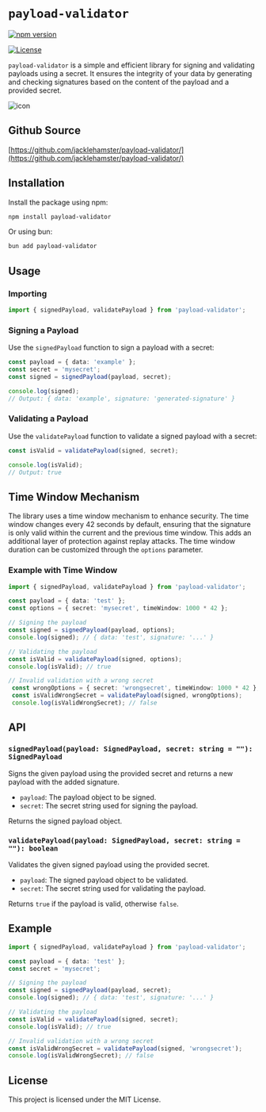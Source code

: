 # `payload-validator`

[![npm version](https://badge.fury.io/js/@dobuki%2Fpayload-validator.svg)](https://www.npmjs.com/package/@dobuki/payload-validator)

[![License](https://img.shields.io/github/license/jacklehamster/payload-validator)](https://github.com/jacklehamster/payload-validator)

`payload-validator` is a simple and efficient library for signing and validating payloads using a secret. It ensures the integrity of your data by generating and checking signatures based on the content of the payload and a provided secret.

![icon](https://jacklehamster.github.io/payload-validator/icon.png)

## Github Source

[https://github.com/jacklehamster/payload-validator/](https://github.com/jacklehamster/payload-validator/)

## Installation

Install the package using npm:

```sh
npm install payload-validator
```

Or using bun:

```sh
bun add payload-validator
```

## Usage

### Importing

```typescript
import { signedPayload, validatePayload } from 'payload-validator';
```

### Signing a Payload

Use the `signedPayload` function to sign a payload with a secret:

```typescript
const payload = { data: 'example' };
const secret = 'mysecret';
const signed = signedPayload(payload, secret);

console.log(signed);
// Output: { data: 'example', signature: 'generated-signature' }
```

### Validating a Payload

Use the `validatePayload` function to validate a signed payload with a secret:

```typescript
const isValid = validatePayload(signed, secret);

console.log(isValid);
// Output: true
```

## Time Window Mechanism

The library uses a time window mechanism to enhance security. The time window changes every 42 seconds by default, ensuring that the signature is only valid within the current and the previous time window. This adds an additional layer of protection against replay attacks. The time window duration can be customized through the `options` parameter.

### Example with Time Window

```typescript
import { signedPayload, validatePayload } from 'payload-validator';

const payload = { data: 'test' };
const options = { secret: 'mysecret', timeWindow: 1000 * 42 };

// Signing the payload
const signed = signedPayload(payload, options);
console.log(signed); // { data: 'test', signature: '...' }

// Validating the payload
const isValid = validatePayload(signed, options);
console.log(isValid); // true

// Invalid validation with a wrong secret
 const wrongOptions = { secret: 'wrongsecret', timeWindow: 1000 * 42 };
 const isValidWrongSecret = validatePayload(signed, wrongOptions);
 console.log(isValidWrongSecret); // false
```

## API

### `signedPayload(payload: SignedPayload, secret: string = ""): SignedPayload`

Signs the given payload using the provided secret and returns a new payload with the added signature.

- `payload`: The payload object to be signed.
- `secret`: The secret string used for signing the payload.

Returns the signed payload object.

### `validatePayload(payload: SignedPayload, secret: string = ""): boolean`

Validates the given signed payload using the provided secret.

- `payload`: The signed payload object to be validated.
- `secret`: The secret string used for validating the payload.

Returns `true` if the payload is valid, otherwise `false`.

## Example

```typescript
import { signedPayload, validatePayload } from 'payload-validator';

const payload = { data: 'test' };
const secret = 'mysecret';

// Signing the payload
const signed = signedPayload(payload, secret);
console.log(signed); // { data: 'test', signature: '...' }

// Validating the payload
const isValid = validatePayload(signed, secret);
console.log(isValid); // true

// Invalid validation with a wrong secret
const isValidWrongSecret = validatePayload(signed, 'wrongsecret');
console.log(isValidWrongSecret); // false
```

## License

This project is licensed under the MIT License.
